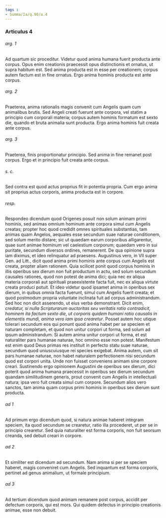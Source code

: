 ```yaml
---
tags : 
- Summa/Ia/q.90/a.4
---
```


### Articulus 4

###### arg. 1
Ad quartum sic proceditur. Videtur quod anima humana fuerit producta ante corpus. Opus enim creationis praecessit opus distinctionis et ornatus, ut supra habitum est. Sed anima producta est in esse per creationem; corpus autem factum est in fine ornatus. Ergo anima hominis producta est ante corpus.

###### arg. 2
Praeterea, anima rationalis magis convenit cum Angelis quam cum animalibus brutis. Sed Angeli creati fuerunt ante corpora, vel statim a principio cum corporali materia; corpus autem hominis formatum est sexto die, quando et bruta animalia sunt producta. Ergo anima hominis fuit creata ante corpus.

###### arg. 3
Praeterea, finis proportionatur principio. Sed anima in fine remanet post corpus. Ergo et in principio fuit creata ante corpus.

###### s. c.
Sed contra est quod actus proprius fit in potentia propria. Cum ergo anima sit proprius actus corporis, anima producta est in corpore.

###### resp.
Respondeo dicendum quod Origenes posuit non solum animam primi hominis, sed animas omnium hominum ante corpora simul cum Angelis creatas; propter hoc quod credidit omnes spirituales substantias, tam animas quam Angelos, aequales esse secundum suae naturae conditionem, sed solum merito distare; sic ut quaedam earum corporibus alligarentur, quae sunt animae hominum vel caelestium corporum; quaedam vero in sui puritate, secundum diversos ordines, remanerent. De qua opinione supra iam diximus, et ideo relinquatur ad praesens. Augustinus vero, in VII super Gen. ad Litt., dicit quod anima primi hominis ante corpus cum Angelis est creata, propter aliam rationem. Quia scilicet ponit quod corpus hominis in illis operibus sex dierum non fuit productum in actu, sed solum secundum causales rationes, quod non potest de anima dici; quia nec ex aliqua materia corporali aut spirituali praeexistente facta fuit, nec ex aliqua virtute creata produci potuit. Et ideo videtur quod ipsamet anima in operibus sex dierum, in quibus omnia facta fuerunt, simul cum Angelis fuerit creata; et quod postmodum propria voluntate inclinata fuit ad corpus administrandum. Sed hoc non dicit asserendo, ut eius verba demonstrant. Dicit enim, *credatur, si nulla Scripturarum auctoritas seu veritatis ratio contradicit, hominem ita factum sexto die, ut corporis quidem humani ratio causalis in elementis mundi, anima vero iam ipsa crearetur*. Posset autem hoc utique tolerari secundum eos qui ponunt quod anima habet per se speciem et naturam completam, et quod non unitur corpori ut forma, sed solum ad ipsum administrandum. Si autem anima unitur corpori ut forma, et est naturaliter pars humanae naturae, hoc omnino esse non potest. Manifestum est enim quod Deus primas res instituit in perfecto statu suae naturae, secundum quod uniuscuiusque rei species exigebat. Anima autem, cum sit pars humanae naturae, non habet naturalem perfectionem nisi secundum quod est corpori unita. Unde non fuisset conveniens animam sine corpore creari. Sustinendo ergo opinionem Augustini de operibus sex dierum, dici poterit quod anima humana praecessit in operibus sex dierum secundum quandam similitudinem generis, prout convenit cum Angelis in intellectuali natura; ipsa vero fuit creata simul cum corpore. Secundum alios vero sanctos, tam anima quam corpus primi hominis in operibus sex dierum sunt producta.

###### ad 1
Ad primum ergo dicendum quod, si natura animae haberet integram speciem, ita quod secundum se crearetur, ratio illa procederet, ut per se in principio crearetur. Sed quia naturaliter est forma corporis, non fuit seorsum creanda, sed debuit creari in corpore.

###### ad 2
Et similiter est dicendum ad secundum. Nam anima si per se speciem haberet, magis conveniret cum Angelis. Sed inquantum est forma corporis, pertinet ad genus animalium, ut formale principium.

###### ad 3
Ad tertium dicendum quod animam remanere post corpus, accidit per defectum corporis, qui est mors. Qui quidem defectus in principio creationis animae, esse non debuit.

